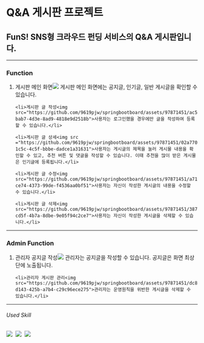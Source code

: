 # Q&A 게시판 프로젝트
## FunS! SNS형 크라우드 펀딩 서비스의 Q&A 게시판입니다. 
------------
### Function
<ol>
    <li>게시판 메인 화면<img src="https://github.com/9619pjw/springbootboard/assets/97871451/4ef97c1b-4a18-46dc-9952-ffd0d3be6145"> 게시판 메인 화면에는 공지글, 인기글, 일반 게시글을 확인할 수 있습니다.</li>
    
    <li>게시판 글 작성<img src="https://github.com/9619pjw/springbootboard/assets/97871451/ac5e4d8c-bab7-4d3e-8ad9-4818e9d2518b">사용자는 로그인했을 경우에만 글을 작성하여 등록할 수 있습니다.</li>
    
    <li>게시판 글 상세<img src ="https://github.com/9619pjw/springbootboard/assets/97871451/02a77067-1c5c-4c5f-bbbe-dadce1a31631">사용자는 게시글의 제목을 눌러 게시물 내용을 확인할 수 있고, 추천 버튼 및 댓글을 작성할 수 있습니다. 이때 추천을 많이 받은 게시물은 인기글에 등록됩니다.</li>
    
    <li>게시판 글 수정<img src="https://github.com/9619pjw/springbootboard/assets/97871451/a71a4437-ce74-4373-99de-f4536aa0bf51">사용자는 자신이 작성한 게시글의 내용을 수정할 수 있습니다.</li>
    
    <li>게시판 글 삭제<img src="https://github.com/9619pjw/springbootboard/assets/97871451/3876857a-cd5f-4b7a-8dbe-9e05f94c2ce7">사용자는 자신이 작성한 게시글을 삭제할 수 있습니다.</li>
</ol>

------------
### Admin Function
<ol>
    <li>관리자 공지글 작성<img src="https://github.com/9619pjw/springbootboard/assets/97871451/a4a070b4-1e58-487e-92b2-fd512377cdaa"> 관리자는 공지글을 작성할 수 있습니다. 공지글은 화면 최상단에 노출됩니다.</li>
    
    <li>관리자 게시판 관리<img src="https://github.com/9619pjw/springbootboard/assets/97871451/dc8226e7-d143-425b-a7b4-c29c96ece275">관리자는 운영원칙을 위반한 게시글을 삭제할 수 있습니다.</li>
</ol>

------------
###### Used Skill
<p>
<img src="https://img.shields.io/badge/Java-007396?style=for-the-badge&logo=OpenJDK&logoColor=white"/>&nbsp;
<img src="https://img.shields.io/badge/Spring-6DB33F?style=for-the-badge&logo=Spring&logoColor=green">&nbsp;
<img src="https://img.shields.io/badge/Spring Boot-6DB33F?style=for-the-badge&logo=Spring Boot&logoColor=yellow">&nbsp;
</p>
